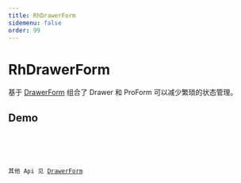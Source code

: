 ```yaml
---
title: RhDrawerForm
sidemenu: false
order: 99
---
```


# RhDrawerForm

基于 [DrawerForm](https://procomponents.ant.design/components/modal-form#drawerform) 组合了 Drawer 和 ProForm 可以减少繁琐的状态管理。

## Demo

<code src="./demo.tsx"/>

<API src="./drawer-api.ts"/>

其他 Api 见 [DrawerForm](https://procomponents.ant.design/components/modal-form)
